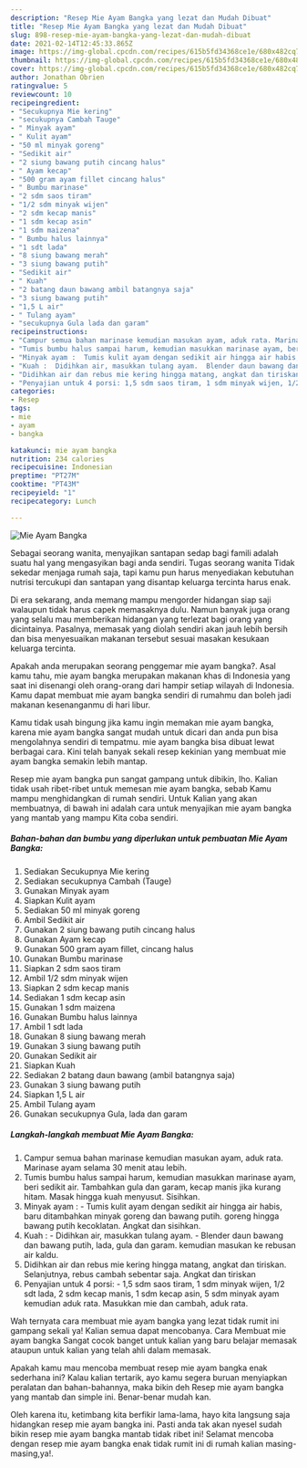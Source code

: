 ```yaml
---
description: "Resep Mie Ayam Bangka yang lezat dan Mudah Dibuat"
title: "Resep Mie Ayam Bangka yang lezat dan Mudah Dibuat"
slug: 898-resep-mie-ayam-bangka-yang-lezat-dan-mudah-dibuat
date: 2021-02-14T12:45:33.865Z
image: https://img-global.cpcdn.com/recipes/615b5fd34368ce1e/680x482cq70/mie-ayam-bangka-foto-resep-utama.jpg
thumbnail: https://img-global.cpcdn.com/recipes/615b5fd34368ce1e/680x482cq70/mie-ayam-bangka-foto-resep-utama.jpg
cover: https://img-global.cpcdn.com/recipes/615b5fd34368ce1e/680x482cq70/mie-ayam-bangka-foto-resep-utama.jpg
author: Jonathan Obrien
ratingvalue: 5
reviewcount: 10
recipeingredient:
- "Secukupnya Mie kering"
- "secukupnya Cambah Tauge"
- " Minyak ayam"
- " Kulit ayam"
- "50 ml minyak goreng"
- "Sedikit air"
- "2 siung bawang putih cincang halus"
- " Ayam kecap"
- "500 gram ayam fillet cincang halus"
- " Bumbu marinase"
- "2 sdm saos tiram"
- "1/2 sdm minyak wijen"
- "2 sdm kecap manis"
- "1 sdm kecap asin"
- "1 sdm maizena"
- " Bumbu halus lainnya"
- "1 sdt lada"
- "8 siung bawang merah"
- "3 siung bawang putih"
- "Sedikit air"
- " Kuah"
- "2 batang daun bawang ambil batangnya saja"
- "3 siung bawang putih"
- "1,5 L air"
- " Tulang ayam"
- "secukupnya Gula lada dan garam"
recipeinstructions:
- "Campur semua bahan marinase kemudian masukan ayam, aduk rata. Marinase ayam selama 30 menit atau lebih."
- "Tumis bumbu halus sampai harum, kemudian masukkan marinase ayam, beri sedikit air. Tambahkan gula dan garam, kecap manis jika kurang hitam. Masak hingga kuah menyusut. Sisihkan."
- "Minyak ayam :  Tumis kulit ayam dengan sedikit air hingga air habis, baru ditambahkan minyak goreng dan bawang putih. goreng hingga bawang putih kecoklatan. Angkat dan sisihkan."
- "Kuah :  Didihkan air, masukkan tulang ayam.  Blender daun bawang dan bawang putih, lada, gula dan garam. kemudian masukan ke rebusan air kaldu."
- "Didihkan air dan rebus mie kering hingga matang, angkat dan tiriskan. Selanjutnya, rebus cambah sebentar saja. Angkat dan tiriskan"
- "Penyajian untuk 4 porsi: 1,5 sdm saos tiram, 1 sdm minyak wijen, 1/2 sdt lada, 2 sdm kecap manis, 1 sdm kecap asin, 5 sdm minyak ayam kemudian aduk rata. Masukkan mie dan cambah, aduk rata."
categories:
- Resep
tags:
- mie
- ayam
- bangka

katakunci: mie ayam bangka 
nutrition: 234 calories
recipecuisine: Indonesian
preptime: "PT27M"
cooktime: "PT43M"
recipeyield: "1"
recipecategory: Lunch

---
```



![Mie Ayam Bangka](https://img-global.cpcdn.com/recipes/615b5fd34368ce1e/680x482cq70/mie-ayam-bangka-foto-resep-utama.jpg)

Sebagai seorang wanita, menyajikan santapan sedap bagi famili adalah suatu hal yang mengasyikan bagi anda sendiri. Tugas seorang  wanita Tidak sekedar menjaga rumah saja, tapi kamu pun harus menyediakan kebutuhan nutrisi tercukupi dan santapan yang disantap keluarga tercinta harus enak.

Di era  sekarang, anda memang mampu mengorder hidangan siap saji walaupun tidak harus capek memasaknya dulu. Namun banyak juga orang yang selalu mau memberikan hidangan yang terlezat bagi orang yang dicintainya. Pasalnya, memasak yang diolah sendiri akan jauh lebih bersih dan bisa menyesuaikan makanan tersebut sesuai masakan kesukaan keluarga tercinta. 



Apakah anda merupakan seorang penggemar mie ayam bangka?. Asal kamu tahu, mie ayam bangka merupakan makanan khas di Indonesia yang saat ini disenangi oleh orang-orang dari hampir setiap wilayah di Indonesia. Kamu dapat membuat mie ayam bangka sendiri di rumahmu dan boleh jadi makanan kesenanganmu di hari libur.

Kamu tidak usah bingung jika kamu ingin memakan mie ayam bangka, karena mie ayam bangka sangat mudah untuk dicari dan anda pun bisa mengolahnya sendiri di tempatmu. mie ayam bangka bisa dibuat lewat berbagai cara. Kini telah banyak sekali resep kekinian yang membuat mie ayam bangka semakin lebih mantap.

Resep mie ayam bangka pun sangat gampang untuk dibikin, lho. Kalian tidak usah ribet-ribet untuk memesan mie ayam bangka, sebab Kamu mampu menghidangkan di rumah sendiri. Untuk Kalian yang akan membuatnya, di bawah ini adalah cara untuk menyajikan mie ayam bangka yang mantab yang mampu Kita coba sendiri.

<!--inarticleads1-->

##### Bahan-bahan dan bumbu yang diperlukan untuk pembuatan Mie Ayam Bangka:

1. Sediakan Secukupnya Mie kering
1. Sediakan secukupnya Cambah (Tauge)
1. Gunakan  Minyak ayam
1. Siapkan  Kulit ayam
1. Sediakan 50 ml minyak goreng
1. Ambil Sedikit air
1. Gunakan 2 siung bawang putih cincang halus
1. Gunakan  Ayam kecap
1. Gunakan 500 gram ayam fillet, cincang halus
1. Gunakan  Bumbu marinase
1. Siapkan 2 sdm saos tiram
1. Ambil 1/2 sdm minyak wijen
1. Siapkan 2 sdm kecap manis
1. Sediakan 1 sdm kecap asin
1. Gunakan 1 sdm maizena
1. Gunakan  Bumbu halus lainnya
1. Ambil 1 sdt lada
1. Gunakan 8 siung bawang merah
1. Gunakan 3 siung bawang putih
1. Gunakan Sedikit air
1. Siapkan  Kuah
1. Sediakan 2 batang daun bawang (ambil batangnya saja)
1. Gunakan 3 siung bawang putih
1. Siapkan 1,5 L air
1. Ambil  Tulang ayam
1. Gunakan secukupnya Gula, lada dan garam




<!--inarticleads2-->

##### Langkah-langkah membuat Mie Ayam Bangka:

1. Campur semua bahan marinase kemudian masukan ayam, aduk rata. Marinase ayam selama 30 menit atau lebih.
1. Tumis bumbu halus sampai harum, kemudian masukkan marinase ayam, beri sedikit air. Tambahkan gula dan garam, kecap manis jika kurang hitam. Masak hingga kuah menyusut. Sisihkan.
1. Minyak ayam :  - Tumis kulit ayam dengan sedikit air hingga air habis, baru ditambahkan minyak goreng dan bawang putih. goreng hingga bawang putih kecoklatan. Angkat dan sisihkan.
1. Kuah :  - Didihkan air, masukkan tulang ayam. -  Blender daun bawang dan bawang putih, lada, gula dan garam. kemudian masukan ke rebusan air kaldu.
1. Didihkan air dan rebus mie kering hingga matang, angkat dan tiriskan. Selanjutnya, rebus cambah sebentar saja. Angkat dan tiriskan
1. Penyajian untuk 4 porsi: - 1,5 sdm saos tiram, 1 sdm minyak wijen, 1/2 sdt lada, 2 sdm kecap manis, 1 sdm kecap asin, 5 sdm minyak ayam kemudian aduk rata. Masukkan mie dan cambah, aduk rata.




Wah ternyata cara membuat mie ayam bangka yang lezat tidak rumit ini gampang sekali ya! Kalian semua dapat mencobanya. Cara Membuat mie ayam bangka Sangat cocok banget untuk kalian yang baru belajar memasak ataupun untuk kalian yang telah ahli dalam memasak.

Apakah kamu mau mencoba membuat resep mie ayam bangka enak sederhana ini? Kalau kalian tertarik, ayo kamu segera buruan menyiapkan peralatan dan bahan-bahannya, maka bikin deh Resep mie ayam bangka yang mantab dan simple ini. Benar-benar mudah kan. 

Oleh karena itu, ketimbang kita berfikir lama-lama, hayo kita langsung saja hidangkan resep mie ayam bangka ini. Pasti anda tak akan nyesel sudah bikin resep mie ayam bangka mantab tidak ribet ini! Selamat mencoba dengan resep mie ayam bangka enak tidak rumit ini di rumah kalian masing-masing,ya!.

